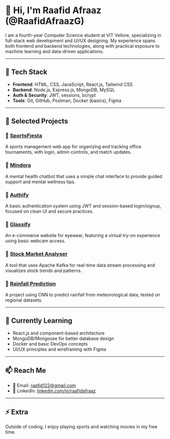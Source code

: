 # 👋 Hi, I'm Raafid Afraaz (@RaafidAfraazG)

I am a fourth-year Computer Science student at VIT Vellore, specializing in full-stack web development and UI/UX designing. My experience spans both frontend and backend technologies, along with practical exposure to machine learning and data-driven applications.

---

## 🧰 Tech Stack
- **Frontend**: HTML, CSS, JavaScript, React.js, Tailwind CSS
- **Backend**: Node.js, Express.js, MongoDB, MySQL
- **Auth & Security**: JWT, sessions, bcrypt
- **Tools**: Git, GitHub, Postman, Docker (basics), Figma

---

## 📂 Selected Projects

### 🔸 [SportsFiesta](https://github.com/RaafidAfraazG/SportsFiesta)
A sports management web app for organizing and tracking office tournaments, with login, admin controls, and match updates.

### 🔸 [Mindora](https://github.com/RaafidAfraazG/Mindora)
A mental health chatbot that uses a simple chat interface to provide guided support and mental wellness tips.

### 🔸 [Authify](https://github.com/RaafidAfraazG/Authify)
A basic authentication system using JWT and session-based login/signup, focused on clean UI and secure practices.

### 🔸 [Glassify](https://github.com/RaafidAfraazG/Glassify)
An e-commerce website for eyewear, featuring a virtual try-on experience using basic webcam access.

### 🔸 [Stock Market Analyser](https://github.com/RaafidAfraazG/realtime-stock-analysis-kafka)
A tool that uses Apache Kafka for real-time data stream processing and visualizes stock trends and patterns.

### 🔸 [Rainfall Prediction](https://github.com/RaafidAfraazG/Rain-Fall-Prediction)
A project using CNN to predict rainfall from meteorological data, tested on regional datasets.

---

## 🧠 Currently Learning
- React.js and component-based architecture
- MongoDB/Mongoose for better database design
- Docker and basic DevOps concepts
- UI/UX principles and wireframing with Figma

---

## 📫 Reach Me
- 📧 Email: raafid122@gmail.com
- 💼 LinkedIn: [linkedin.com/in/raafidafraaz](https://www.linkedin.com/in/RaafidAfraazG)

---

## ⚡ Extra
Outside of coding, I enjoy playing sports and watching movies in my free time.

